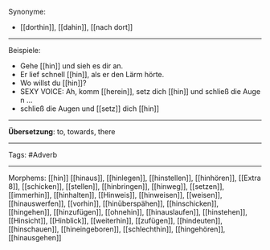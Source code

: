 Synonyme:

- [[dorthin]], [[dahin]], [[nach dort]]

---

Beispiele:

- Gehe [[hin]] und sieh es dir an.
- Er lief schnell [[hin]], als er den Lärm hörte.
- Wo willst du [[hin]]?
- SEXY VOICE: Ah, komm [[herein]], setz dich [[hin]] und schließ die Augen …
- schließ die Augen und [[setz]] dich [[hin]]

---

**Übersetzung**: to, towards, there

---

Tags:
#Adverb

---

Morphems:
[[hin]]
[[hinaus]], [[hinlegen]], [[hinstellen]], [[hinhören]], [[Extra 8]], [[schicken]], [[stellen]], [[hinbringen]], [[hinweg]], [[setzen]], [[immerhin]], [[hinhalten]], [[Hinweis]], [[hinweisen]], [[weisen]], [[hinauswerfen]], [[vorhin]], [[hinüberspähen]], [[hinschicken]], [[hingehen]], [[hinzufügen]], [[ohnehin]], [[hinauslaufen]], [[hinstehen]], [[Hinsicht]], [[Hinblick]], [[weiterhin]], [[zufügen]], [[hindeuten]], [[hinschauen]], [[hineingeboren]], [[schlechthin]], [[hingehören]], [[hinausgehen]]
